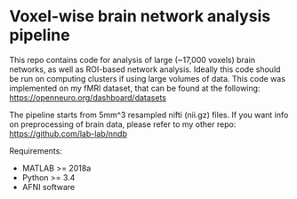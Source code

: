 # Voxel-wise brain network analysis pipeline

This repo contains code for analysis of large (~17,000 voxels) brain networks, as well as ROI-based network analysis. 
Ideally this code should be run on computing clusters if using large volumes of data. This code was implemented on my fMRI dataset, that can be found at the following: https://openneuro.org/dashboard/datasets

The pipeline starts from 5mm^3 resampled nifti (nii.gz) files. If you want info on preprocessing of brain data, please refer to my other repo: https://github.com/lab-lab/nndb

Requirements:
- MATLAB >= 2018a
- Python >= 3.4
- AFNI software

